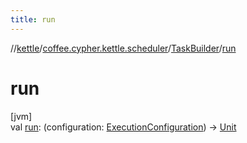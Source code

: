 ```yaml
---
title: run
---
```

//[kettle](../../../index.html)/[coffee.cypher.kettle.scheduler](../index.html)/[TaskBuilder](index.html)/[run](run.html)



# run



[jvm]\
val [run](run.html): (configuration: [ExecutionConfiguration](../-execution-configuration/index.html)) -&gt; [Unit](https://kotlinlang.org/api/latest/jvm/stdlib/kotlin/-unit/index.html)




